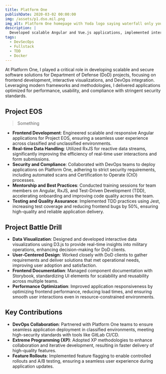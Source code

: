 ```yaml
---
title: Platform One
publishDate: 2020-03-02 00:00:00
img: /assets/p1.dso.mil.png
img_alt: Platform One homepage with Yoda logo saying waterfall only you can prevent
description: |
  Developed scalable Angular and Vue.js applications, implemented interactive data visualizations with D3.js, and collaborated with DevOps teams to deploy secure solutions in classified environments while mentoring engineers and improving team productivity.
tags:
  - DevSecOps
  - Fullstack
  - TDD
  - Docker
---
```

At Platform One, I played a critical role in developing scalable and secure software solutions for Department of Defense (DoD) projects, focusing on frontend development, interactive visualizations, and DevOps integration. Leveraging modern frameworks and methodologies, I delivered applications optimized for performance, usability, and compliance with stringent security standards.

## Project EOS
>Something
- **Frontend Development**: Engineered scalable and responsive Angular applications for Project EOS, ensuring a seamless user experience across classified and unclassified environments.
- **Real-time Data Handling**: Utilized RxJS for reactive data streams, significantly improving the efficiency of real-time user interactions and form submissions.
- **Security and Compliance**: Collaborated with DevOps teams to deploy applications on Platform One, adhering to strict security requirements, including automated scans and Certification to Operate (CtO) processes.
- **Mentorship and Best Practices**: Conducted training sessions for team members on Angular, RxJS, and Test-Driven Development (TDD), accelerating onboarding and improving code quality across the team.
- **Testing and Quality Assurance**: Implemented TDD practices using Jest, increasing test coverage and reducing frontend bugs by 50%, ensuring high-quality and reliable application delivery.

## Project Battle Drill

- **Data Visualization**: Designed and developed interactive data visualizations using D3.js to provide real-time insights into military operations, enhancing decision-making for DoD clients.
- **User-Centered Design**: Worked closely with DoD clients to gather requirements and deliver solutions that met operational needs, improving user adoption and satisfaction.
- **Frontend Documentation**: Managed component documentation with Storybook, standardizing UI elements for scalability and reusability across multiple teams.
- **Performance Optimization**: Improved application responsiveness by optimizing frontend performance, reducing load times, and ensuring smooth user interactions even in resource-constrained environments.

## Key Contributions

- **DevOps Collaboration**: Partnered with Platform One teams to ensure seamless application deployment in classified environments, meeting high-security standards with tools like GitLab CI/CD.
- **Extreme Programming (XP)**: Adopted XP methodologies to enhance collaboration and iterative development, resulting in faster delivery of high-quality features.
- **Feature Rollouts**: Implemented feature flagging to enable controlled rollouts and A/B testing, ensuring a seamless user experience during application updates.